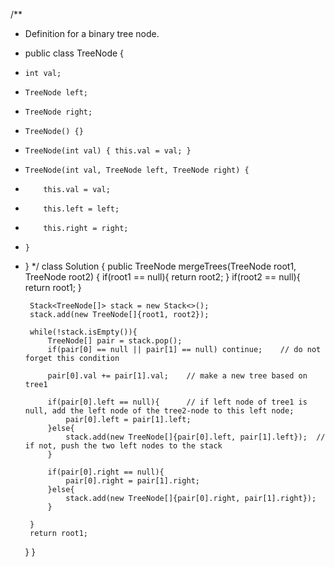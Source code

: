 /**
 * Definition for a binary tree node.
 * public class TreeNode {
 *     int val;
 *     TreeNode left;
 *     TreeNode right;
 *     TreeNode() {}
 *     TreeNode(int val) { this.val = val; }
 *     TreeNode(int val, TreeNode left, TreeNode right) {
 *         this.val = val;
 *         this.left = left;
 *         this.right = right;
 *     }
 * }
 */
class Solution {
    public TreeNode mergeTrees(TreeNode root1, TreeNode root2) {
        if(root1 == null){
            return root2;
        }
        if(root2 == null){
            return root1;
        }   
        
        Stack<TreeNode[]> stack = new Stack<>();
        stack.add(new TreeNode[]{root1, root2});
        
        while(!stack.isEmpty()){
            TreeNode[] pair = stack.pop();
            if(pair[0] == null || pair[1] == null) continue;    // do not forget this condition
       
            pair[0].val += pair[1].val;    // make a new tree based on tree1
            
            if(pair[0].left == null){      // if left node of tree1 is null, add the left node of the tree2-node to this left node;
                pair[0].left = pair[1].left;
            }else{
                stack.add(new TreeNode[]{pair[0].left, pair[1].left});  // if not, push the two left nodes to the stack
            }
            
            if(pair[0].right == null){
                pair[0].right = pair[1].right;
            }else{
                stack.add(new TreeNode[]{pair[0].right, pair[1].right});
            }
            
        }
        return root1;
        
    }
}